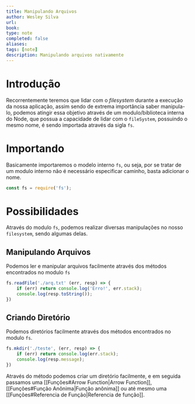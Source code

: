 ```yaml
---
title: Manipulando Arquivos
author: Wesley Silva
url:
book:
type: note
completed: false
aliases:
tags: [note]
description: Manipulando arquivos nativamente 
---
```

# Introdução
Recorrentemente teremos que lidar com o _filesystem_ durante a execução da nossa aplicação, assim sendo de extrema importância saber manipula-lo, podemos atingir essa objetivo através de um modulo/biblioteca interna do Node, que possua a capacidade de lidar com o `fileSystem`, possuindo o mesmo nome, é sendo importada através da sigla `fs`.

# Importando
Basicamente importaremos o modelo interno `fs`, ou seja, por se tratar de um modulo interno não é necessário especificar caminho, basta adicionar o nome.

```js
const fs = require('fs');
```

# Possibilidades
Através do modulo `fs`, podemos realizar diversas manipulações no nosso `filesystem`, sendo algumas delas.

## Manipulando Arquivos
Podemos ler e manipular arquivos facilmente através dos métodos encontrados no modulo `fs`

```js
fs.readFile('./arq.txt' (err, resp) => {
	if (err) return console.log('Erro!', err.stack);
	console.log(resp.toString());
})
```

## Criando Diretório
Podemos diretórios facilmente através dos métodos encontrados no modulo `fs`.

```js
fs.mkdir('./teste', (err, resp) => {
	if (err) return console.log(err.stack);
	console.log(resp.message);
})
```

Através do método podemos criar um diretório facilmente, e em seguida passamos uma [[Funções#Arrow Function|Arrow Function]], [[Funções#Função Anônima|Função anônima]] ou até mesmo uma [[Funções#Referencia de Função|Referencia de função]].
